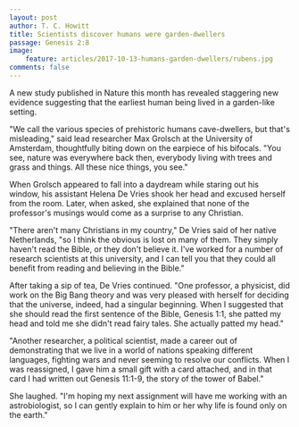 ```yaml
---
layout: post
author: T. C. Howitt
title: Scientists discover humans were garden-dwellers
passage: Genesis 2:8
image:
    feature: articles/2017-10-13-humans-garden-dwellers/rubens.jpg
comments: false
---
```


A new study published in Nature this month has revealed staggering new evidence suggesting that the earliest human being lived in a garden-like setting.

"We call the various species of prehistoric humans cave-dwellers, but that's misleading," said lead researcher Max Grolsch at the University of Amsterdam, thoughtfully biting down on the earpiece of his bifocals.  "You see, nature was everywhere back then, everybody living with trees and grass and things.  All these nice things, you see."

When Grolsch appeared to fall into a daydream while staring out his window, his assistant Helena De Vries shook her head and excused herself from the room.  Later, when asked, she explained that none of the professor's musings would come as a surprise to any Christian.

"There aren't many Christians in my country," De Vries said of her native Netherlands, "so I think the obvious is lost on many of them.  They simply haven't read the Bible, or they don't believe it.  I've worked for a number of research scientists at this university, and I can tell you that they could all benefit from reading and believing in the Bible."

After taking a sip of tea, De Vries continued.  "One professor, a physicist, did work on the Big Bang theory and was very pleased with herself for deciding that the universe, indeed, had a singular beginning. When I suggested that she should read the first sentence of the Bible, Genesis 1:1, she patted my head and told me she didn't read fairy tales. She actually patted my head."

"Another researcher, a political scientist, made a career out of demonstrating that we live in a world of nations speaking different languages, fighting wars and never seeming to resolve our conflicts. When I was reassigned, I gave him a small gift with a card attached, and in that card I had written out Genesis 11:1-9, the story of the tower of Babel."

She laughed.  "I'm hoping my next assignment will have me working with an astrobiologist, so I can gently explain to him or her why life is found only on the earth."
